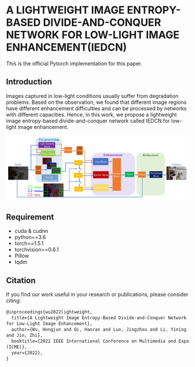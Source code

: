 # A LIGHTWEIGHT IMAGE ENTROPY-BASED DIVIDE-AND-CONQUER NETWORK FOR LOW-LIGHT IMAGE ENHANCEMENT(IEDCN)
This is the official Pytorch implementation for this paper.
## Introduction
Images captured in low-light conditions usually suffer from degradation problems. Based on the observation, we found
that different image regions have different enhancement difficulties and can be processed by networks with different
capacities. Hence, in this work, we propose a lightweight image entropy-based divide-and-conquer network called IEDCN for low-light image enhancement.

![](img/framework.png)

## Requirement
- cuda & cudnn
- python==3.6
- torch==1.5.1
- torchvision==0.6.1
- Pillow
- tqdm

## Citation
If you find our work useful in your research or publications, please consider citing:
```
@inproceedings{wu2022lightweight,
  title={A Lightweight Image Entropy-Based Divide-and-Conquer Network for Low-Light Image Enhancement},
  author={Wu, Hongjun and Qi, Haoran and Luo, Jingzhou and Li, Yining and Jin, Zhi},
  booktitle={2022 IEEE International Conference on Multimedia and Expo (ICME)},
  year={2022},
}
```
